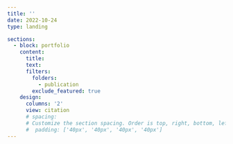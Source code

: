 ```yaml
---
title: ''
date: 2022-10-24
type: landing

sections:
  - block: portfolio
    content:
      title:  
      text:
      filters:
        folders:
          - publication
        exclude_featured: true
    design:
      columns: '2'
      view: citation
      # spacing:
      # Customize the section spacing. Order is top, right, bottom, left.
      #  padding: ['40px', '40px', '40px', '40px']
---
```

